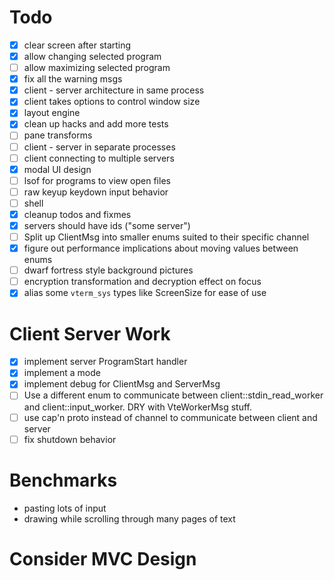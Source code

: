 Todo
====

* [x] clear screen after starting
* [x] allow changing selected program
* [ ] allow maximizing selected program
* [x] fix all the warning msgs
* [x] client - server architecture in same process
* [x] client takes options to control window size
* [x] layout engine
* [x] clean up hacks and add more tests
* [ ] pane transforms
* [ ] client - server in separate processes
* [ ] client connecting to multiple servers
* [x] modal UI design
* [ ] lsof for programs to view open files
* [ ] raw keyup keydown input behavior
* [ ] shell
* [x] cleanup todos and fixmes
* [x] servers should have ids ("some server")
* [ ] Split up ClientMsg into smaller enums suited to their specific
  channel
* [x] figure out performance implications about moving values between enums
* [ ] dwarf fortress style background pictures
* [ ] encryption transformation and decryption effect on focus
* [x] alias some `vterm_sys` types like ScreenSize for ease of use

Client Server Work
==================

* [x] implement server ProgramStart handler
* [x] implement a mode
* [x] implement debug for ClientMsg and ServerMsg
* [ ] Use a different enum to communicate between
  client::stdin\_read\_worker and client::input\_worker. DRY with
  VteWorkerMsg stuff.
* [ ] use cap'n proto instead of channel to communicate between client
      and server
* [ ] fix shutdown behavior

Benchmarks
==========

* pasting lots of input
* drawing while scrolling through many pages of text

Consider MVC Design
===================
